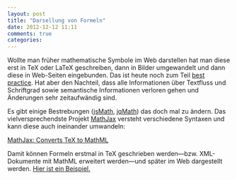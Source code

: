 ```yaml
---
layout: post
title: "Darsellung von Formeln"
date: 2012-12-12 11:11
comments: true
categories: 
---
```

<p>Wollte man früher mathematische Symbole im Web darstellen
hat man diese erst in TeX oder LaTeX geschreiben, dann in Bilder umgewandelt
und dann diese in Web-Seiten eingebunden. Das ist heute noch zum Teil
<a href='http://de.wikipedia.org/wiki/Hilfe:TeX'>best practice</a>.
Hat aber den Nachteil, dass alle Informationen über Textfluss und Schriftgrad
sowie semantische Informationen verloren gehen und Änderungen sehr zeitaufwändig sind.</p>

<p>Es gibt einige Bestrebungen (<a href='http://www.math.union.edu/~dpvc/jsmath'>jsMath</a>,
<a href='http://mathscribe.com/author/jqmath.html'>jqMath</a>) das doch mal zu ändern.
Das vielversprechendste Projekt
<a href='http://www.mathjax.org'>MathJax</a>
versteht verschiedene Syntaxen und kann diese auch ineinander umwandeln:</p>

<p><a href='https://gist.github.com/4257737'>MathJax: Converts TeX to MathML</a></p>

<p>Damit können Formeln erstmal in TeX geschrieben werden—bzw. XML-Dokumente
mit MathML erweitert werden—und später im Web dargestellt werden.
<a href='http://mxreg.github.com/zahlenpresse//site/partielle_integration.html'>Hier ist ein Beispiel.</a></p>
